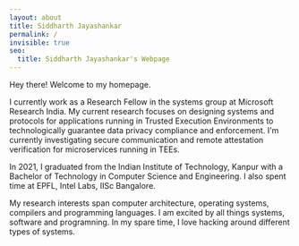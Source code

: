 ```yaml
---
layout: about
title: Siddharth Jayashankar 
permalink: /
invisible: true
seo:
  title: Siddharth Jayashankar's Webpage
---
```


Hey there! Welcome to my homepage. 

I currently work as a Research Fellow in the systems group at Microsoft Research India. My current research focuses on designing systems and protocols for applications running in Trusted Execution Environments to technologically guarantee data privacy compliance and enforcement. I'm currently investigating secure communication and remote attestation verification for microservices running in TEEs.

In 2021, I graduated from the Indian Institute of Technology, Kanpur with a Bachelor of Technology in Computer Science and Engineering. I also spent time at EPFL, Intel Labs, IISc Bangalore.

My research interests span computer architecture, operating systems, compilers and programming languages. I am excited by all things systems, software and programning. In my spare time, I love hacking around different types of systems.
